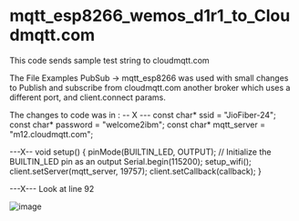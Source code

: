# mqtt_esp8266_wemos_d1r1_to_Cloudmqtt.com
 
This code sends sample test string to cloudmqtt.com

The File Examples PubSub -> mqtt_esp8266 was used with small changes to Publish and subscribe from cloudmqtt.com another broker which uses a different port, and client.connect params.


The changes to code was in :
-- X ---
const char* ssid = "JioFiber-24";
const char* password = "welcome2ibm";
const char* mqtt_server = "m12.cloudmqtt.com";

---X--
void setup() {
  pinMode(BUILTIN_LED, OUTPUT);     // Initialize the BUILTIN_LED pin as an output
  Serial.begin(115200);
  setup_wifi();
  client.setServer(mqtt_server, 19757);
  client.setCallback(callback);
}

---X---
Look at line 92

![image](https://user-images.githubusercontent.com/14288989/174536178-78903100-fd84-4176-b7d4-4de0439a205a.png)



